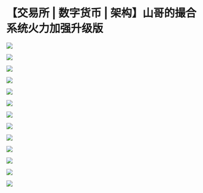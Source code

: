 # 【交易所 | 数字货币 | 架构】山哥的撮合系统火力加强升级版


![](https://img-blog.csdnimg.cn/20190509182143962.png?x-oss-process=image/watermark,type_ZmFuZ3poZW5naGVpdGk,shadow_10,text_aHR0cHM6Ly9ibG9nLmNzZG4ubmV0L3FxXzI4NTA1ODA5,size_16,color_FFFFFF,t_70)

![](https://img-blog.csdnimg.cn/20190509182216475.png?x-oss-process=image/watermark,type_ZmFuZ3poZW5naGVpdGk,shadow_10,text_aHR0cHM6Ly9ibG9nLmNzZG4ubmV0L3FxXzI4NTA1ODA5,size_16,color_FFFFFF,t_70)

![](https://img-blog.csdnimg.cn/20190509182306603.png?x-oss-process=image/watermark,type_ZmFuZ3poZW5naGVpdGk,shadow_10,text_aHR0cHM6Ly9ibG9nLmNzZG4ubmV0L3FxXzI4NTA1ODA5,size_16,color_FFFFFF,t_70)

![](https://img-blog.csdnimg.cn/20190509182332751.png?x-oss-process=image/watermark,type_ZmFuZ3poZW5naGVpdGk,shadow_10,text_aHR0cHM6Ly9ibG9nLmNzZG4ubmV0L3FxXzI4NTA1ODA5,size_16,color_FFFFFF,t_70)

![](https://img-blog.csdnimg.cn/20190509182351246.png?x-oss-process=image/watermark,type_ZmFuZ3poZW5naGVpdGk,shadow_10,text_aHR0cHM6Ly9ibG9nLmNzZG4ubmV0L3FxXzI4NTA1ODA5,size_16,color_FFFFFF,t_70)

![](https://img-blog.csdnimg.cn/20190509182414772.png?x-oss-process=image/watermark,type_ZmFuZ3poZW5naGVpdGk,shadow_10,text_aHR0cHM6Ly9ibG9nLmNzZG4ubmV0L3FxXzI4NTA1ODA5,size_16,color_FFFFFF,t_70)

![](https://img-blog.csdnimg.cn/20190509182442996.png?x-oss-process=image/watermark,type_ZmFuZ3poZW5naGVpdGk,shadow_10,text_aHR0cHM6Ly9ibG9nLmNzZG4ubmV0L3FxXzI4NTA1ODA5,size_16,color_FFFFFF,t_70)

![](https://img-blog.csdnimg.cn/20190509182524298.png?x-oss-process=image/watermark,type_ZmFuZ3poZW5naGVpdGk,shadow_10,text_aHR0cHM6Ly9ibG9nLmNzZG4ubmV0L3FxXzI4NTA1ODA5,size_16,color_FFFFFF,t_70)

![](https://img-blog.csdnimg.cn/20190509182546337.png?x-oss-process=image/watermark,type_ZmFuZ3poZW5naGVpdGk,shadow_10,text_aHR0cHM6Ly9ibG9nLmNzZG4ubmV0L3FxXzI4NTA1ODA5,size_16,color_FFFFFF,t_70)

![](https://img-blog.csdnimg.cn/2019050918260799.png?x-oss-process=image/watermark,type_ZmFuZ3poZW5naGVpdGk,shadow_10,text_aHR0cHM6Ly9ibG9nLmNzZG4ubmV0L3FxXzI4NTA1ODA5,size_16,color_FFFFFF,t_70)

![](https://img-blog.csdnimg.cn/20190509182627893.png?x-oss-process=image/watermark,type_ZmFuZ3poZW5naGVpdGk,shadow_10,text_aHR0cHM6Ly9ibG9nLmNzZG4ubmV0L3FxXzI4NTA1ODA5,size_16,color_FFFFFF,t_70)

![](https://img-blog.csdnimg.cn/20190509182643354.png?x-oss-process=image/watermark,type_ZmFuZ3poZW5naGVpdGk,shadow_10,text_aHR0cHM6Ly9ibG9nLmNzZG4ubmV0L3FxXzI4NTA1ODA5,size_16,color_FFFFFF,t_70)

![](https://img-blog.csdnimg.cn/20190509182657690.png?x-oss-process=image/watermark,type_ZmFuZ3poZW5naGVpdGk,shadow_10,text_aHR0cHM6Ly9ibG9nLmNzZG4ubmV0L3FxXzI4NTA1ODA5,size_16,color_FFFFFF,t_70)

